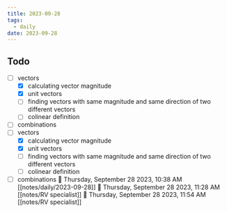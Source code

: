 ```yaml
---
title: 2023-09-28
tags:
  - daily
date: 2023-09-28
---
```

## Todo
- [ ] vectors
	- [x] calculating vector magnitude
	- [x] unit vectors
	- [ ] finding vectors with same magnitude and same direction of two different vectors
	- [ ] colinear definition
- [ ] combinations
- [ ] vectors
	- [x] calculating vector magnitude
	- [x] unit vectors
	- [ ] finding vectors with same magnitude and same direction of two different vectors
	- [ ] colinear definition
- [ ] combinations
🍅 Thursday, September 28 2023, 10:38 AM [[notes/daily/2023-09-28]]
🍅 Thursday, September 28 2023, 11:28 AM [[notes/RV specialist]]
🍅 Thursday, September 28 2023, 11:54 AM [[notes/RV specialist]]